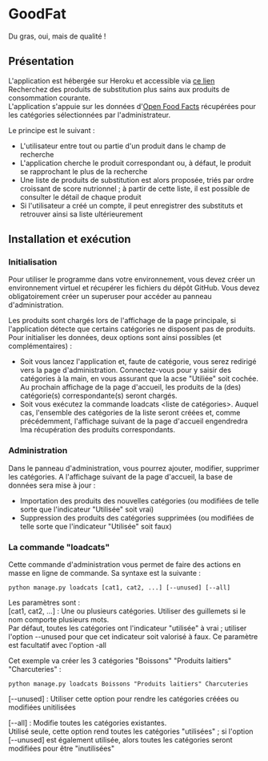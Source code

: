 # GoodFat

Du gras, oui, mais de qualité !

## Présentation

L'application est hébergée sur Heroku et accessible via [ce lien](https://purbeurre31.herokuapp.com/)  
Recherchez des produits de substitution plus sains aux produits de consommation courante.  
L'application s'appuie sur les données d'[Open Food Facts](https://fr.openfoodfacts.org/) récupérées pour les catégories sélectionnées par l'administrateur.  

Le principe est le suivant :  

- L'utilisateur entre tout ou partie d'un produit dans le champ de recherche  
- L'application cherche le produit correspondant ou, à défaut, le produit se rapprochant le plus de la recherche
- Une liste de produits de substitution est alors proposée, triés par ordre croissant de score nutrionnel ; à partir de cette liste, il est possible de consulter le détail de chaque produit
- Si l'utilisateur a créé un compte, il peut enregistrer des substituts et retrouver ainsi sa liste ultérieurement

## Installation et exécution

### Initialisation

Pour utiliser le programme dans votre environnement, vous devez créer un environnement virtuel et récupérer les fichiers du dépôt GitHub.
Vous devez obligatoirement créer un superuser pour accéder au panneau d'administration.

Les produits sont chargés lors de l'affichage de la page principale, si l'application détecte que certains catégories ne disposent pas de produits.
Pour initialiser les données, deux options sont ainsi possibles (et complémentaires) :

- Soit vous lancez l'application et, faute de catégorie, vous serez redirigé vers la page d'administration. Connectez-vous pour y saisir des catégories à la main, en vous assurant que la acse "Utiliée" soit cochée. Au prochain affichage de la page d'accueil, les produits de la (des) catégorie(s) correspondante(s) seront chargés.
- Soit vous exécutez la commande loadcats <liste de catégories>. Auquel cas, l'ensemble des catégories de la liste seront créées et, comme précédemment, l'affichage suivant de la page d'accueil engendredra lma récupération des produits correspondants.

### Administration

Dans le panneau d'administration, vous pourrez ajouter, modifier, supprimer les catégories. A l'affichage suivant de la page d'accueil, la base de données sera mise à jour :

- Importation des produits des nouvelles catégories (ou modifiées de telle sorte que l'indicateur "Utilisée" soit vrai)
- Suppression des produits des catégories supprimées (ou modifiées de telle sorte que l'indicateur "Utilisée" soit faux)

### La commande "loadcats"

Cette commande d'administration vous permet de faire des actions en masse en ligne de commande. Sa syntaxe est la suivante :

    python manage.py loadcats [cat1, cat2, ...] [--unused] [--all]

Les paramètres sont :  
[cat1, cat2, ...] : Une ou plusieurs catégories. Utiliser des guillemets si le nom comporte plusieurs mots.  
Par défaut, toutes les catégories ont l'indicateur "utilisée" à vrai ; utiliser l'option --unused pour que cet indicateur soit valorisé à faux.
Ce paramètre est facultatif avec l'option -all

Cet exemple va créer les 3 catégories "Boissons" "Produits laitiers" "Charcuteries" :  

    python manage.py loadcats Boissons "Produits laitiers" Charcuteries

[--unused] :  Utiliser cette option pour rendre les catégories créées ou modifiées unitilisées

[--all] : Modifie toutes les catégories existantes.  
Utilisé seule, cette option rend toutes les catégories "utilisées" ; si l'option [--unused] est également utilisée, alors toutes les catégories seront modifiées pour être "inutilisées"
